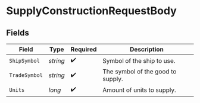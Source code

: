 # SupplyConstructionRequestBody


## Fields

| Field                             | Type                              | Required                          | Description                       |
| --------------------------------- | --------------------------------- | --------------------------------- | --------------------------------- |
| `ShipSymbol`                      | *string*                          | :heavy_check_mark:                | Symbol of the ship to use.        |
| `TradeSymbol`                     | *string*                          | :heavy_check_mark:                | The symbol of the good to supply. |
| `Units`                           | *long*                            | :heavy_check_mark:                | Amount of units to supply.        |
